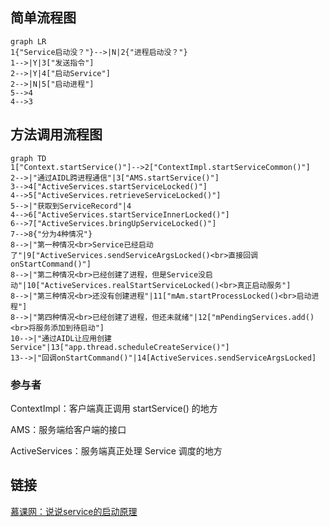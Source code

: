 ## 简单流程图

```mermaid
graph LR
1{"Service启动没？"}-->|N|2{"进程启动没？"}
1-->|Y|3["发送指令"]
2-->|Y|4["启动Service"]
2-->|N|5["启动进程"]
5-->4
4-->3

```



## 方法调用流程图

```mermaid
graph TD
1["Context.startService()"]-->2["ContextImpl.startServiceCommon()"]
2-->|"通过AIDL跨进程通信"|3["AMS.startService()"]
3-->4["ActiveServices.startServiceLocked()"]
4-->5["ActiveServices.retrieveServiceLocked()"]
5-->|"获取到ServiceRecord"|4
4-->6["ActiveServices.startServiceInnerLocked()"]
6-->7["ActiveServices.bringUpServiceLocked()"]
7-->8{"分为4种情况"}
8-->|"第一种情况<br>Service已经启动了"|9["ActiveServices.sendServiceArgsLocked()<br>直接回调onStartCommand()"]
8-->|"第二种情况<br>已经创建了进程，但是Service没启动"|10["ActiveServices.realStartServiceLocked()<br>真正启动服务"]
8-->|"第三种情况<br>还没有创建进程"|11["mAm.startProcessLocked()<br>启动进程"]
8-->|"第四种情况<br>已经创建了进程，但还未就绪"|12["mPendingServices.add()<br>将服务添加到待启动"]
10-->|"通过AIDL让应用创建Service"|13["app.thread.scheduleCreateService()"]
13-->|"回调onStartCommand()"|14[ActiveServices.sendServiceArgsLocked]
```

### 参与者

ContextImpl：客户端真正调用 startService() 的地方

AMS：服务端给客户端的接口

ActiveServices：服务端真正处理 Service 调度的地方

## 链接

[慕课网：说说service的启动原理](https://coding.imooc.com/lesson/340.html#mid=24590)